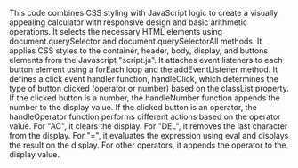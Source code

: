 This code combines CSS styling with JavaScript logic to create a visually appealing calculator with responsive design and basic arithmetic operations. 
It selects the necessary HTML elements using document.querySelector and document.querySelectorAll methods.
It applies CSS styles to the container, header, body, display, and buttons elements from the Javascript "script.js". 
It attaches event listeners to each button element using a forEach loop and the addEventListener method.
It defines a click event handler function, handleClick, which determines the type of button clicked (operator or number) based on the classList property.
If the clicked button is a number, the handleNumber function appends the number to the display value.
If the clicked button is an operator, the handleOperator function performs different actions based on the operator value.
For "AC", it clears the display.
For "DEL", it removes the last character from the display.
For "=", it evaluates the expression using eval and displays the result on the display.
For other operators, it appends the operator to the display value.
